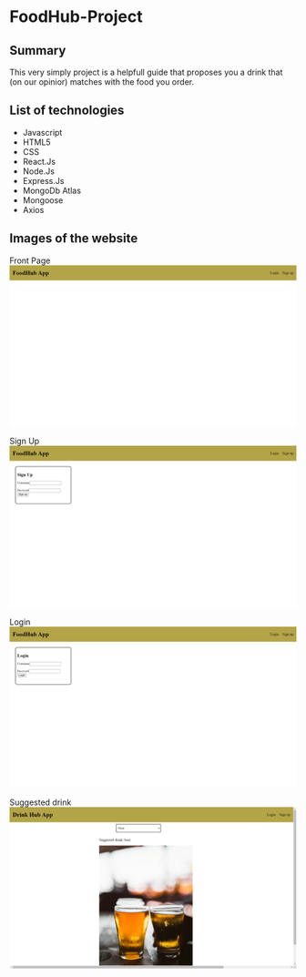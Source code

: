 # FoodHub-Project
## Summary
This very simply project is a helpfull guide that proposes you a drink that (on our opinior) matches with the food you order.

## List of technologies
- Javascript
- HTML5
- CSS
- React.Js
- Node.Js
- Express.Js
- MongoDb Atlas
- Mongoose
- Axios
  
## Images of the website
Front Page
![front page](readmephotos/frontpage.png)

Sign Up
![sign up](readmephotos/signup.png)

Login
![login](readmephotos/login.png)

Suggested drink
![suggested drink](readmephotos/suggesteddrink.png)
